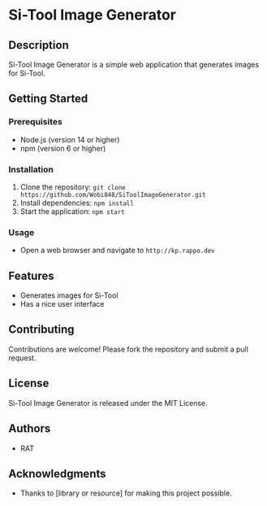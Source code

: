 # Si-Tool Image Generator

## Description

Si-Tool Image Generator is a simple web application that generates images for Si-Tool.

## Getting Started

### Prerequisites

* Node.js (version 14 or higher)
* npm (version 6 or higher)

### Installation

1. Clone the repository: `git clone https://github.com/Wobi848/SiToolImageGenerator.git`
2. Install dependencies: `npm install`
3. Start the application: `npm start`

### Usage

* Open a web browser and navigate to `http://kp.rappo.dev`

## Features

* Generates images for Si-Tool
* Has a nice user interface

## Contributing

Contributions are welcome! Please fork the repository and submit a pull request.

## License

Si-Tool Image Generator is released under the MIT License.

## Authors

* RAT

## Acknowledgments

* Thanks to [library or resource] for making this project possible.